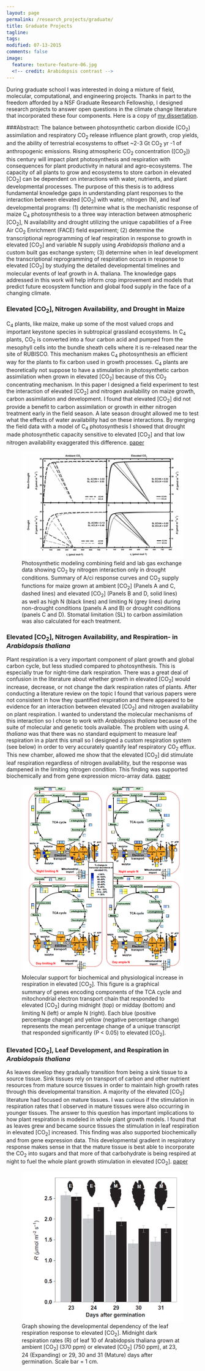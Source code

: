 ```yaml
---
layout: page
permalink: /research_projects/graduate/
title: Graduate Projects
tagline: 
tags: 
modified: 07-13-2015
comments: false
image:
  feature: texture-feature-06.jpg
  <!-- credit: Arabidopsis contrast -->
---
```


During graduate school I was interested in doing a mixture of field, molecular, computational, and engineering projects. Thanks in part to the freedom afforded by a NSF Graduate Research Fellowship, I designed research projects to answer open questions in the climate change literature that incorporated these four components. Here is a copy of [my dissertation](/pdfs/Markelz_PhD_Dissertation_2012.pdf).

###Abstract:
The balance between photosynthetic carbon dioxide (CO<sub>2</sub>) assimilation and respiratory CO<sub>2</sub> release influence plant growth, crop yields, and the ability of terrestrial ecosystems to offset ~2-3 Gt CO<sub>2</sub> yr -1 of anthropogenic emissions. Rising atmospheric CO<sub>2</sub> concentration ([CO<sub>2</sub>]) this century will impact plant photosynthesis and respiration with consequences for plant productivity in natural and agro-ecosystems. The capacity of all plants to grow and ecosystems to store carbon in elevated [CO<sub>2</sub>] can be dependent on interactions with water,  nutrients, and plant developmental processes. The purpose of this thesis is to address fundamental knowledge gaps in understanding plant responses to the interaction between elevated [CO<sub>2</sub>] with water, nitrogen (N), and leaf developmental programs: (1) determine what is the mechanistic response of maize C<sub>4</sub> photosynthesis to a three way interaction between atmospheric [CO<sub>2</sub>], N availability and drought utilizing the unique capabilities of a Free Air CO<sub>2</sub> Enrichment (FACE) field experiment; (2) determine the transcriptional reprogramming of leaf respiration in response to growth in elevated [CO<sub>2</sub>] and variable N supply using *Arabidopsis thaliana* and a custom built gas exchange system; (3) determine when in leaf development the transcriptional reprogramming of respiration occurs in response to elevated [CO<sub>2</sub>] by studying the detailed developmental timelines and molecular events of leaf growth in A. thaliana. The knowledge gaps addressed in this work will help inform crop improvement and models that predict future ecosystem function and global food supply in the face of a changing climate.

### Elevated [CO<sub>2</sub>], Nitrogen Availability, and Drought in Maize 
C<sub>4</sub> plants, like maize, make up some of the most valued crops and important keystone species in subtropical grassland ecosystems. In C<sub>4</sub> plants, CO<sub>2</sub> is converted into a four carbon acid and pumped from the mesophyll cells into the bundle sheath cells where it is re-released near the site of RUBISCO. This mechanism makes C<sub>4</sub> photosynthesis an efficient way for the plants to fix carbon used in growth processes. C<sub>4</sub> plants are theoretically not suppose to have a stimulation in photosynthetic carbon assimilation when grown in elevated [CO<sub>2</sub>] because of this CO<sub>2</sub> concentrating mechanism. In this paper I designed a field experiment to test the interaction of elevated [CO<sub>2</sub>] and nitrogen availability on maize growth, carbon assimilation and development. I found that elevated [CO<sub>2</sub>] did not provide a benefit to carbon assimilation or growth in either nitrogen treatment early in the field season. A late season drought allowed me to test what the effects of water availability had on these interactions. By merging the field data with a model of C<sub>4</sub> photosynthesis I showed that drought made photosynthetic capacity sensitive to elevated [CO<sub>2</sub>] and that low nitrogen availability exaggerated this difference. [paper](/pdfs/Markelz_etal_2011.pdf)
<figure>
    <img src="/images/C4_photosynthesis_modeling.png"></a>
    <figcaption> Photosynthetic modeling combining field and lab gas exchange data showing CO<sub>2</sub> by nitrogen interaction only in drought conditions. Summary of A/ci response curves and CO<sub>2</sub> supply functions for maize grown at ambient [CO<sub>2</sub>]  (Panels A and C, dashed lines) and elevated [CO<sub>2</sub>]  (Panels B and D, solid lines) as well as high N (black lines) and limiting N (grey lines) during non-drought conditions (panels A and B) or drought conditions (panels C and D). Stomatal limitation (SL) to carbon assimilation was also calculated for each treatment.</figcaption>
</figure>

### Elevated [CO<sub>2</sub>], Nitrogen Availability, and Respiration- in *Arabidopsis thaliana* 
Plant respiration is a very important component of plant growth and global carbon cycle, but less studied compared to photosynthesis. This is especially true for night-time dark respiration. There was a great deal of confusion in the literature about whether growth in elevated [CO<sub>2</sub>] would increase, decrease, or not change the dark respiration rates of plants. After conducting a literature review on the topic I found that various papers were not consistent in how they quantified respiration and there appeared to be evidence for an interaction between elevated [CO<sub>2</sub>] and nitrogen availability on plant respiration. I wanted to understand the molecular mechanisms of this interaction so I chose to work with *Arabidopsis thaliana* because of the suite of molecular and genetic tools available. The problem with using *A. thaliana* was that there was no standard equipment to measure leaf respiration in a plant this small so I designed a custom respiration system (see below) in order to very accurately quantify leaf respiratory CO<sub>2</sub> efflux. This new chamber, allowed me show that the elevated [CO<sub>2</sub>] did stimulate leaf respiration regardless of nitrogen availability, but the response was dampened in the limiting nitrogen condition. This finding was supported biochemically and from gene expression micro-array data. [paper](/pdfs/Markelz_etal_2014a.pdf)

<figure>
    <img src="/images/CO2_HN_LN_expression.png"></a>
    <figcaption> Molecular support for biochemical and physiological increase in respiration in elevated [CO<sub>2</sub>]. This figure is a graphical summary of genes encoding components of the TCA cycle and mitochondrial electron transport chain that responded to elevated [CO<sub>2</sub>] during midnight (top) or midday (bottom) and limiting N (left) or ample N (right). Each blue (positive percentage change) and yellow (negative percentage change) represents the mean percentage change of a unique transcript that responded significantly (P < 0.05) to elevated [CO<sub>2</sub>].
    </figcaption>
</figure>

### Elevated [CO<sub>2</sub>], Leaf Development, and Respiration in *Arabidopsis thaliana* 
As leaves develop they gradually transition from being a sink tissue to a source tissue. Sink tissues rely on transport of carbon and other nutrient resources from mature source tissues in order to maintain high growth rates through this developmental transition. A majority of the elevated [CO<sub>2</sub>] literature had focused on mature tissues. I was curious if the stimulation in respiration rates that I observed in mature tissues were also occurring in younger tissues. The answer to this question has important implications to how plant respiration is modeled in whole plant growth models. I found that as leaves grew and became source tissues the stimulation in leaf respiration in elevated [CO<sub>2</sub>] increased. This finding was also supported biochemically and from gene expression data. This developmental gradient in respiratory response makes sense in that the mature tissue is best able to incorporate the CO<sub>2</sub> into sugars and that more of that carbohydrate is being respired at night to fuel the whole plant growth stimulation in elevated [CO<sub>2</sub>]. [paper](/pdfs/Markelz_etal_2014b.pdf)
<figure>
    <img src="/images/leaf_respiration_development.png"></a>
    <figcaption> Graph showing the developmental dependency of the leaf respiration response to elevated [CO<sub>2</sub>]. Midnight dark respiration rates (R) of leaf 10 of Arabidopsis thaliana grown at ambient [CO<sub>2</sub>]  (370 ppm) or elevated [CO<sub>2</sub>]  (750 ppm), at 23, 24 (Expanding) or 29, 30 and 31 (Mature) days after germination. Scale bar = 1 cm.
    </figcaption>
</figure>

<!--# Equipment Projects 

### Single Leaf Arabidopsis Respiration chamber/pipeline - [paper1](/pdfs/Markelz_etal_2014a.pdf) [paper2](/pdfs/Markelz_etal_2014b.pdf)
...work in progress...

#### Custom LICOR 6400 chamber head for soybean leaf respiration - [paper](/pdfs/Gillespie_etal_2012.pdf)
...work in progress...

#### Fruitfly Respiration[paper](/pdfs/Walters_etal_2012.pdf)
...work in progress...

# Undergraduate Thesis Project
#### How will elevated [CO<sub>2</sub>] alter soil and plant water status of the C<sub>3</sub>-crop soybean and the C<sub>4</sub>-crop maize? -[paper](/pdfs/Hussain_etal_2013.pdf)
...work in progress...
-->
